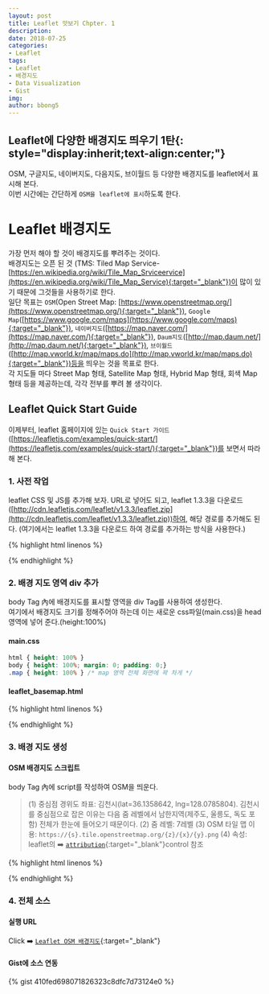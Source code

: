 ```yaml
---
layout: post
title: Leaflet 맛보기 Chpter. 1
description: 
date: 2018-07-25
categories: 
- Leaflet
tags: 
- Leaflet
- 배경지도
- Data Visualization
- Gist
img: 
author: bbong5
---
```

**Leaflet에 다양한 배경지도 띄우기 1탄**{: style="display:inherit;text-align:center;"}
---
OSM, 구글지도, 네이버지도, 다음지도, 브이월드 등 다양한 배경지도를 leaflet에서 표시해 본다.<br/>
이번 시간에는 간단하게 `OSM을 leaflet에 표시`하도록 한다.

# Leaflet 배경지도

가장 먼저 해야 할 것이 배경지도를 뿌려주는 것이다.<br/>
배경지도는 오픈 된 것 (TMS: Tiled Map Service-[https://en.wikipedia.org/wiki/Tile_Map_Srviceervice](https://en.wikipedia.org/wiki/Tile_Map_Service){:target="_blank"})이 많이 있기 때문에 그것들을 사용하기로 한다.<br/>
일단 목표는 `OSM`(Open Street Map: [https://www.openstreetmap.org/](https://www.openstreetmap.org/){:target="_blank"}), `Google Map`([https://www.google.com/maps](https://www.google.com/maps){:target="_blank"}), `네이버지도`([https://map.naver.com/](https://map.naver.com/){:target="_blank"}), `Daum지도`([http://map.daum.net/](http://map.daum.net/){:target="_blank"}), `브이월드`([http://map.vworld.kr/map/maps.do](http://map.vworld.kr/map/maps.do){:target="_blank"})등을 띄우는 것을 목표로 한다.<br/>
각 지도들 마다 Street Map 형태, Satellite Map 형태, Hybrid Map 형태, 회색 Map 형태 등을 제공하는데, 각각 전부를 뿌려 볼 생각이다.

## Leaflet Quick Start Guide

이제부터, leaflet 홈페이지에 있는 `Quick Start 가이드`([https://leafletjs.com/examples/quick-start/](https://leafletjs.com/examples/quick-start/){:target="_blank"})를 보면서 따라해 본다.

### 1. 사전 작업

leaflet CSS 및 JS를 추가해 보자.
URL로 넣어도 되고, leaflet 1.3.3을 다운로드([http://cdn.leafletjs.com/leaflet/v1.3.3/leaflet.zip](http://cdn.leafletjs.com/leaflet/v1.3.3/leaflet.zip))하여, 해당 경로를 추가해도 된다. (여기에서는 leaflet 1.3.3을 다운로드 하여 경로를 추가하는 방식을 사용한다.)

{% highlight html linenos %}
<html>

<head>
  <!--STEP 1: CSS 추가하기 -->
  <!--CDN 방식 -->
  <!--<link rel="stylesheet" href="https://unpkg.com/leaflet@1.3.3/dist/leaflet.css"/>-->
  <!-- Download 방식 -->
  <link rel="stylesheet" href="css/leaflet@1.3.3/leaflet.css"/>
  <!--STEP 2: JS 추가하기 -->
  <!--CDN 방식 -->
  <!--<script src="https://unpkg.com/leaflet@1.3.3/dist/leaflet.js"></script>-->
  <!-- Download 방식 -->
  <script src="js/leaflet@1.3.3/leaflet.js"></script>
</head>

<body>
</body>

</html>
{% endhighlight %}


### 2. 배경 지도 영역 div 추가

body Tag 內에 배경지도를 표시할 영역을 div Tag를 사용하여 생성한다.<br/>
여기에서 배경지도 크기를 정해주어야 하는데 이는 새로운 css파일(main.css)을 head 영역에 넣어 준다.(height:100%)
#### main.css
```css
html { height: 100% }
body { height: 100%; margin: 0; padding: 0;}
.map { height: 100% } /* map 영역 전체 화면에 꽉 차게 */
```
#### leaflet_basemap.html
{% highlight html linenos %}
<html>

<head>
	<!--STEP 1: CSS 추가하기 -->
	<!--CDN 방식 -->
	<!--<link rel="stylesheet" href="https://unpkg.com/leaflet@1.3.3/dist/leaflet.css"/>-->
	<!-- Download 방식 -->
	<link rel="stylesheet" href="css/leaflet@1.3.3/leaflet.css"/>
	<!--STEP 3: 지도 영역 관련 CSS 추가하기 -->
	<link rel="stylesheet" href="css/main.css"/>
	<!--STEP 2: JS 추가하기 -->
	<!--CDN 방식 -->
	<!--<script src="https://unpkg.com/leaflet@1.3.3/dist/leaflet.js"></script>-->
	<!-- Download 방식 -->
	<script src="js/leaflet@1.3.3/leaflet.js"></script>
</head>

<body>
	<!-- 배경지도 영역 추가하기-->
	<div id="map" class="map"></div>
</body>

</html>
{% endhighlight %}

### 3. 배경 지도 생성
#### OSM 배경지도 스크립트

body Tag 內에 script를 작성하여 OSM을 띄운다.
> (1) 중심점 경위도 좌표: 김천시(lat=36.1358642, lng=128.0785804). 김천시를 중심점으로 잡은 이유는 다음 줌 레벨에서 남한지역(제주도, 울릉도, 독도 포함) 전체가 한눈에 들어오기 때문이다.
> (2) 줌 레벨: 7레벨
> (3) OSM 타일 맵 이용: `https://{s}.tile.openstreetmap.org/{z}/{x}/{y}.png`
> (4) 속성: leaflet의 :arrow_right: [`attribution`](https://leafletjs.com/reference-1.3.2.html#control-attribution-option){:target="_blank"}control 참조 

{% highlight html linenos %}
	<div id="map" class="map"></div>
	<script>
		var lat = 36.1358642; //위도
		var lng = 128.0785804; //경도
		var zoom = 7; //줌 레벨
		var mymap = L.map('map', {
			center: [lat, lng],
			zoom: zoom
		});
		//L.tileLayer('http://xdworld.vworld.kr:8080/2d/Base/service/{z}/{x}/{y}.png').addTo(mymap); //브이월드 지도
		//L.tileLayer('https://{s}.tile.openstreetmap.org/{z}/{x}/{y}.png').addTo(mymap); //OSM
		L.tileLayer('https://{s}.tile.openstreetmap.org/{z}/{x}/{y}.png', {
			attribution: '&copy; <a href="https://www.openstreetmap.org/copyright">OpenStreetMap</a> contributors' //화면 오른쪽 하단 attributors
		}).addTo(mymap);
	</script>
{% endhighlight %}


### 4. 전체 소스
#### 실행 URL
Click :arrow_right: [`Leaflet OSM 배경지도`](https://bbong95.github.io/leaflet.examples/leaflet_basemap.html){:target="_blank"}

#### Gist에 소스 연동

{% gist 410fed698071826323c8dfc7d73124e0 %}